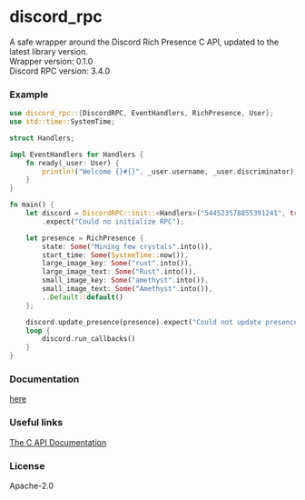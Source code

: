 # discord_rpc
A safe wrapper around the Discord Rich Presence C API, updated to the latest library version.  
Wrapper version: 0.1.0  
Discord RPC version: 3.4.0

### Example
```rust
use discord_rpc::{DiscordRPC, EventHandlers, RichPresence, User};
use std::time::SystemTime;

struct Handlers;

impl EventHandlers for Handlers {
    fn ready(_user: User) {
        println!("Welcome {}#{}", _user.username, _user.discriminator);
    }
}

fn main() {
    let discord = DiscordRPC::init::<Handlers>("544523578855391241", true, None)
        .expect("Could no initialize RPC");

    let presence = RichPresence {
        state: Some("Mining few crystals".into()),
        start_time: Some(SystemTime::now()),
        large_image_key: Some("rust".into()),
        large_image_text: Some("Rust".into()),
        small_image_key: Some("amethyst".into()),
        small_image_text: Some("Amethyst".into()),
        ..Default::default()
    };

    discord.update_presence(presence).expect("Could not update presence");
    loop {
        discord.run_callbacks()
    }
}
```

### Documentation
[here](https://docs.rs/discord_rpc)

### Useful links
[The C API Documentation](https://discordapp.com/developers/docs/rich-presence/how-to)  

### License
Apache-2.0
